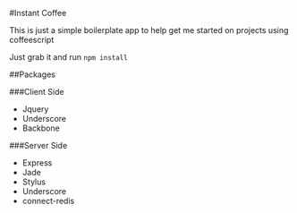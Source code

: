 #Instant Coffee

This is just a simple boilerplate app to help get me started on projects using coffeescript

Just grab it and run `npm install`

##Packages

###Client Side

* Jquery
* Underscore
* Backbone

###Server Side

* Express
* Jade
* Stylus
* Underscore
* connect-redis